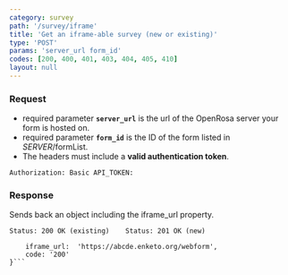 ```yaml
---
category: survey
path: '/survey/iframe'
title: 'Get an iframe-able survey (new or existing)'
type: 'POST'
params: 'server_url form_id'
codes: [200, 400, 401, 403, 404, 405, 410]
layout: null
---
```


### Request

* required parameter **`server_url`** is the url of the OpenRosa server your form is hosted on.
* required parameter **`form_id`** is the ID of the form listed in _SERVER_/formList.
* The headers must include a **valid authentication token**.

```Authorization: Basic API_TOKEN:```

### Response

Sends back an object including the iframe_url property.

```Status: 200 OK (existing)    Status: 201 OK (new)```
```{
    iframe_url:  'https://abcde.enketo.org/webform',
    code: '200'
}```
